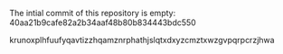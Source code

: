The intial commit of this repository is empty: 40aa21b9cafe82a2b34aaf48b80b834443bdc550

krunoxplhfuufyqavtizzhqamznrphathjslqtxdxyzcmztxwzgvpqrpcrzjhwa
